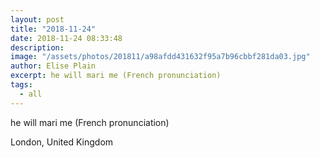 ```yaml
---
layout: post
title: "2018-11-24"
date: 2018-11-24 08:33:48
description: 
image: "/assets/photos/201811/a98afdd431632f95a7b96cbbf281da03.jpg"
author: Elise Plain
excerpt: he will mari me (French pronunciation)
tags: 
  - all
---
```


he will mari me (French pronunciation)
<p></p>
London, United Kingdom